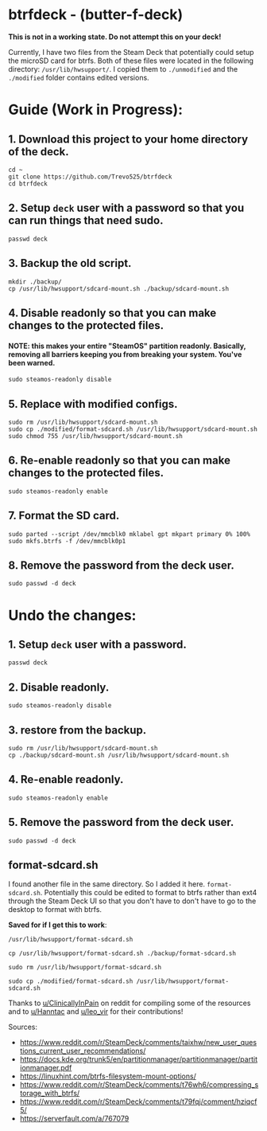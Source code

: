 # btrfdeck - (butter-f-deck)

**This is not in a working state. Do not attempt this on your deck!**

Currently, I have two files from the Steam Deck that potentially could setup the microSD card for btrfs. Both of these files were located in the following directory: `/usr/lib/hwsupport/`. I copied them to `./unmodified` and the `./modified` folder contains edited versions.

# Guide (**Work in Progress**):
## 1. Download this project to your home directory of the deck.
    cd ~
    git clone https://github.com/Trevo525/btrfdeck
    cd btrfdeck
## 2. Setup `deck` user with a password so that you can run things that need sudo.
    passwd deck
## 3. Backup the old script.
    mkdir ./backup/
    cp /usr/lib/hwsupport/sdcard-mount.sh ./backup/sdcard-mount.sh
## 4. Disable readonly so that you can make changes to the protected files. 
#### **NOTE: this makes your entire "SteamOS" partition readonly. Basically, removing all barriers keeping you from breaking your system. You've been warned**.
    sudo steamos-readonly disable
## 5. Replace with modified configs.
    sudo rm /usr/lib/hwsupport/sdcard-mount.sh
    sudo cp ./modified/format-sdcard.sh /usr/lib/hwsupport/sdcard-mount.sh
    sudo chmod 755 /usr/lib/hwsupport/sdcard-mount.sh
## 6. Re-enable readonly so that you can make changes to the protected files.
    sudo steamos-readonly enable
## 7. Format the SD card.
    sudo parted --script /dev/mmcblk0 mklabel gpt mkpart primary 0% 100%
    sudo mkfs.btrfs -f /dev/mmcblk0p1
## 8. Remove the password from the deck user.
    sudo passwd -d deck

# Undo the changes: 
## 1. Setup `deck` user with a password.
    passwd deck
## 2. Disable readonly. 
    sudo steamos-readonly disable
## 3. restore from the backup.
    sudo rm /usr/lib/hwsupport/sdcard-mount.sh
    cp ./backup/sdcard-mount.sh /usr/lib/hwsupport/sdcard-mount.sh
## 4. Re-enable readonly.
    sudo steamos-readonly enable
## 5. Remove the password from the deck user.
    sudo passwd -d deck

## format-sdcard.sh

I found another file in the same directory. So I added it here. `format-sdcard.sh`. Potentially this could be edited to format to btrfs rather than ext4 through the Steam Deck UI so that you don't have to don't have to go to the desktop to format with btrfs.

**Saved for if I get this to work**:

`/usr/lib/hwsupport/format-sdcard.sh`

`cp /usr/lib/hwsupport/format-sdcard.sh ./backup/format-sdcard.sh`

`sudo rm /usr/lib/hwsupport/format-sdcard.sh`

`sudo cp ./modified/format-sdcard.sh /usr/lib/hwsupport/format-sdcard.sh`



Thanks to [u/ClinicallyInPain](https://www.reddit.com/user/ClinicallyInPain/) on reddit for compiling some of the resources and to [u/Hanntac](https://www.reddit.com/user/Hanntac/) and [u/leo_vir](https://www.reddit.com/user/leo_vir/) for their contributions!

Sources:
* https://www.reddit.com/r/SteamDeck/comments/taixhw/new_user_questions_current_user_recommendations/
* https://docs.kde.org/trunk5/en/partitionmanager/partitionmanager/partitionmanager.pdf
* https://linuxhint.com/btrfs-filesystem-mount-options/
* https://www.reddit.com/r/SteamDeck/comments/t76wh6/compressing_storage_with_btrfs/
* https://www.reddit.com/r/SteamDeck/comments/t79fqj/comment/hziqcf5/
* https://serverfault.com/a/767079